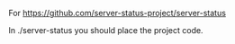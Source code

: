 For https://github.com/server-status-project/server-status

In ./server-status you should place the project code.